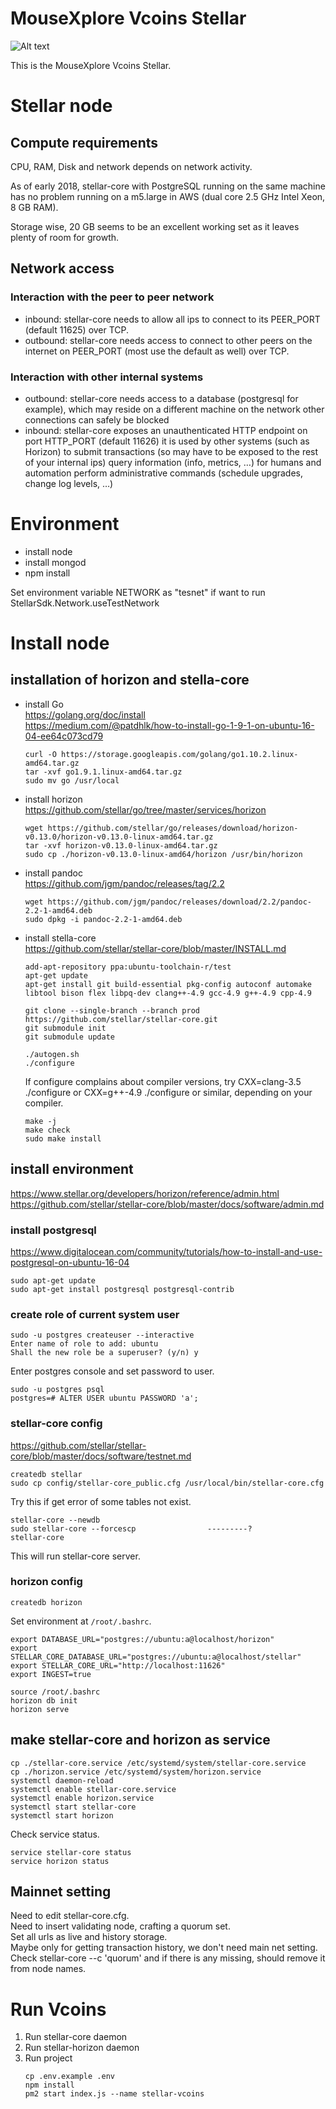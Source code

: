 # MouseXplore Vcoins Stellar
![Alt text](/logo.png?raw=true "Logo")


This is the MouseXplore Vcoins Stellar.


# Stellar node
## Compute requirements
CPU, RAM, Disk and network depends on network activity.

As of early 2018, stellar-core with PostgreSQL running on the same machine has no problem running on a m5.large in AWS (dual core 2.5 GHz Intel Xeon, 8 GB RAM).

Storage wise, 20 GB seems to be an excellent working set as it leaves plenty of room for growth.

## Network access
### Interaction with the peer to peer network
* inbound: stellar-core needs to allow all ips to connect to its PEER_PORT (default 11625) over TCP.
* outbound: stellar-core needs access to connect to other peers on the internet on PEER_PORT (most use the default as well) over TCP.

### Interaction with other internal systems
* outbound:
stellar-core needs access to a database (postgresql for example), which may reside on a different machine on the network
other connections can safely be blocked
* inbound: stellar-core exposes an unauthenticated HTTP endpoint on port HTTP_PORT (default 11626)
it is used by other systems (such as Horizon) to submit transactions (so may have to be exposed to the rest of your internal ips)
query information (info, metrics, …) for humans and automation perform administrative commands (schedule upgrades, change log levels, …)


# Environment
* install node
* install mongod
* npm install

Set environment variable NETWORK as "tesnet" if want to run StellarSdk.Network.useTestNetwork

# Install node
## installation of horizon and stella-core

* install Go  
    https://golang.org/doc/install  
    https://medium.com/@patdhlk/how-to-install-go-1-9-1-on-ubuntu-16-04-ee64c073cd79  
    ```
    curl -O https://storage.googleapis.com/golang/go1.10.2.linux-amd64.tar.gz  
    tar -xvf go1.9.1.linux-amd64.tar.gz  
    sudo mv go /usr/local  
    ```

* install horizon  
    https://github.com/stellar/go/tree/master/services/horizon
    ```
    wget https://github.com/stellar/go/releases/download/horizon-v0.13.0/horizon-v0.13.0-linux-amd64.tar.gz  
    tar -xvf horizon-v0.13.0-linux-amd64.tar.gz  
    sudo cp ./horizon-v0.13.0-linux-amd64/horizon /usr/bin/horizon 
    ```

* install pandoc  
    https://github.com/jgm/pandoc/releases/tag/2.2
    ```
    wget https://github.com/jgm/pandoc/releases/download/2.2/pandoc-2.2-1-amd64.deb  
    sudo dpkg -i pandoc-2.2-1-amd64.deb  
    ```

* install stella-core  
    https://github.com/stellar/stellar-core/blob/master/INSTALL.md
    ```
    add-apt-repository ppa:ubuntu-toolchain-r/test  
    apt-get update  
    apt-get install git build-essential pkg-config autoconf automake libtool bison flex libpq-dev clang++-4.9 gcc-4.9 g++-4.9 cpp-4.9
    ```
    ```
    git clone --single-branch --branch prod https://github.com/stellar/stellar-core.git
    git submodule init  
    git submodule update  
    ```
    ```
    ./autogen.sh
    ./configure
    ```
    If configure complains about compiler versions, try CXX=clang-3.5 ./configure or CXX=g++-4.9 ./configure or similar, depending on your compiler.
    ```
    make -j
    make check
    sudo make install
    ```

## install environment
https://www.stellar.org/developers/horizon/reference/admin.html  
https://github.com/stellar/stellar-core/blob/master/docs/software/admin.md

### install postgresql
https://www.digitalocean.com/community/tutorials/how-to-install-and-use-postgresql-on-ubuntu-16-04
```
sudo apt-get update  
sudo apt-get install postgresql postgresql-contrib
```

### create role of current system user
```
sudo -u postgres createuser --interactive  
Enter name of role to add: ubuntu  
Shall the new role be a superuser? (y/n) y  
```

Enter postgres console and set password to user.
```
sudo -u postgres psql  
postgres=# ALTER USER ubuntu PASSWORD 'a';
```

### stellar-core config
https://github.com/stellar/stellar-core/blob/master/docs/software/testnet.md

```
createdb stellar
sudo cp config/stellar-core_public.cfg /usr/local/bin/stellar-core.cfg
```
Try this if get error of some tables not exist.
```
stellar-core --newdb
sudo stellar-core --forcescp                ---------?
stellar-core
```
This will run stellar-core server.

### horizon config

```
createdb horizon
```
Set environment at `/root/.bashrc`.
```
export DATABASE_URL="postgres://ubuntu:a@localhost/horizon"  
export STELLAR_CORE_DATABASE_URL="postgres://ubuntu:a@localhost/stellar"  
export STELLAR_CORE_URL="http://localhost:11626"  
export INGEST=true  
```
```
source /root/.bashrc
horizon db init
horizon serve
```

## make stellar-core and horizon as service

```
cp ./stellar-core.service /etc/systemd/system/stellar-core.service  
cp ./horizon.service /etc/systemd/system/horizon.service  
systemctl daemon-reload  
systemctl enable stellar-core.service  
systemctl enable horizon.service  
systemctl start stellar-core  
systemctl start horizon  
```
Check service status.
```
service stellar-core status  
service horizon status
```

## Mainnet setting
Need to edit stellar-core.cfg.\
Need to insert validating node, crafting a quorum set.\
Set all urls as live and history storage.\
Maybe only for getting transaction history, we don't need main net setting.\
Check stellar-core --c 'quorum' and if there is any missing, should remove it from node names.


# Run Vcoins

1. Run stellar-core daemon
1. Run stellar-horizon daemon
1. Run project
    ```
    cp .env.example .env
    npm install  
    pm2 start index.js --name stellar-vcoins
    ```